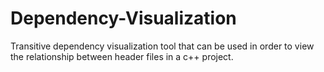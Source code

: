 Dependency-Visualization
========================

Transitive dependency visualization tool that can be used in order to view the relationship between header files in a c++ project.
